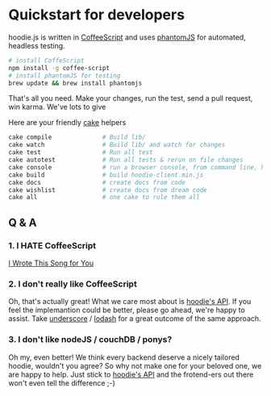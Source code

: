 Quickstart for developers
=========================

hoodie.js is written in [CoffeeScript](http://coffeescript.org/) and uses [phantomJS](http://phantomjs.org/) for automated, headless testing.

```bash
# install CoffeScript
npm install -g coffee-script
# install phantomJS for testing
brew update && brew install phantomjs
```

That's all you need. Make your changes, run the test, send a pull request, win karma. We've lots to give

Here are your friendly [cake](http://coffeescript.org/documentation/docs/cake.html) helpers

```bash
cake compile              # Build lib/
cake watch                # Build lib/ and watch for changes
cake test                 # Run all test
cake autotest             # Run all tests & rerun on file changes
cake console              # run a browser console, from command line, hell yeah
cake build                # build hoodie-client.min.js
cake docs                 # create docs from code
cake wishlist             # create docs from dream code
cake all                  # one cake to rule them all
```


Q & A
-----

### 1. I HATE CoffeeScript  

[I Wrote This Song for You](http://youtu.be/yMs712oA_Lg)
   
### 2. I don't really like CoffeeScript
   
Oh, that's actually great! What we care most about is [hoodie's API](hoodiehq.github.com/hoodie.js).
If you feel the implemantion could be better, please go ahead, we're happy to assist. Take [underscore](http://underscorejs.org/) /
[lodash](http://lodash.com/) for a great outcome of the same approach.  
   
### 3. I don't like nodeJS / couchDB / ponys?
   
Oh my, even better! We think every backend deserve a nicely tailored hoodie, wouldn't you agree?
So why not make one for your beloved one, we are happy to help. Just stick to [hoodie's API](hoodiehq.github.com/hoodie.js)
and the frotend-ers out there won't even tell the difference ;-)  